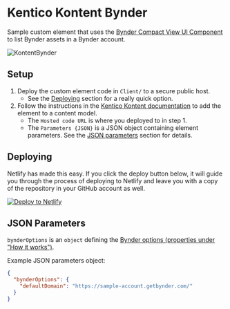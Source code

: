 # Kentico Kontent Bynder

Sample custom element that uses the [Bynder Compact View UI Component](https://developer-docs.bynder.com/ui-components#compact-view) to list Bynder assets in a Bynder account.

![KontentBynder](https://user-images.githubusercontent.com/34716163/96636319-21e1e900-12eb-11eb-9962-50d1f18f82e0.gif)

## Setup

1. Deploy the custom element code in `Client/` to a secure public host.
   - See the [Deploying](#Deploying) section for a really quick option.
1. Follow the instructions in the [Kentico Kontent documentation](https://docs.kontent.ai/tutorials/develop-apps/integrate/integrating-your-own-content-editing-features#a-3--displaying-a-custom-element-in-kentico-kontent) to add the element to a content model.
   - The `Hosted code URL` is where you deployed to in step 1.
   - The `Parameters {JSON}` is a JSON object containing element parameters. See the [JSON parameters](#json-parameters) section for details.

## Deploying

Netlify has made this easy. If you click the deploy button below, it will guide you through the process of deploying to Netlify and leave you with a copy of the repository in your GitHub account as well.

[![Deploy to Netlify](https://www.netlify.com/img/deploy/button.svg)](https://app.netlify.com/start/deploy?repository=https://github.com/yuriys-kentico/KenticoKontentBynder)

## JSON Parameters

`bynderOptions` is an `object` defining the [Bynder options (properties under "How it works")](https://developer-docs.bynder.com/ui-components#compact-view).

Example JSON parameters object:

```json
{
  "bynderOptions": {
    "defaultDomain": "https://sample-account.getbynder.com/"
  }
}
```
